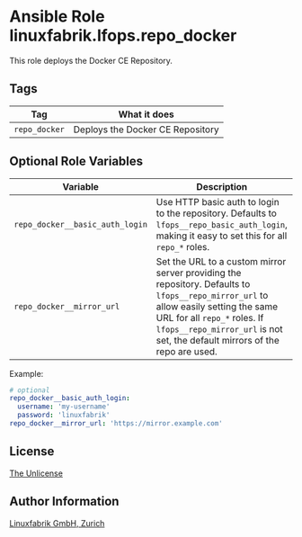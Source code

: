 # Ansible Role linuxfabrik.lfops.repo_docker

This role deploys the Docker CE Repository.


## Tags

| Tag           | What it does                     |
| ---           | ------------                     |
| `repo_docker` | Deploys the Docker CE Repository |


## Optional Role Variables

| Variable | Description | Default Value |
| -------- | ----------- | ------------- |
| `repo_docker__basic_auth_login` | Use HTTP basic auth to login to the repository. Defaults to `lfops__repo_basic_auth_login`, making it easy to set this for all `repo_*` roles. | `{{ lfops__repo_basic_auth_login \| default("") }}` |
| `repo_docker__mirror_url` | Set the URL to a custom mirror server providing the repository. Defaults to `lfops__repo_mirror_url` to allow easily setting the same URL for all `repo_*` roles. If `lfops__repo_mirror_url` is not set, the default mirrors of the repo are used. | `'{{ lfops__repo_mirror_url | default("") }}'` |

Example:
```yaml
# optional
repo_docker__basic_auth_login:
  username: 'my-username'
  password: 'linuxfabrik'
repo_docker__mirror_url: 'https://mirror.example.com'
```


## License

[The Unlicense](https://unlicense.org/)


## Author Information

[Linuxfabrik GmbH, Zurich](https://www.linuxfabrik.ch)
